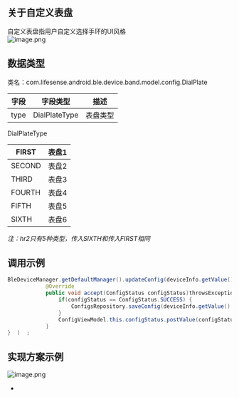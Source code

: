 <a name="oNn1j"></a>
## 关于自定义表盘
自定义表盘指用户自定义选择手环的UI风格<br />![image.png](https://cdn.nlark.com/yuque/0/2021/png/265997/1616739830588-fa6bbac0-b49f-46d6-8c9f-6736b7d879fb.png#crop=0&crop=0&crop=1&crop=1&height=314&id=HhfA8&margin=%5Bobject%20Object%5D&name=image.png&originHeight=314&originWidth=1506&originalType=binary&ratio=1&rotation=0&showTitle=false&size=234072&status=done&style=none&title=&width=1506)
<a name="gXub0"></a>
## 数据类型
类名：com.lifesense.android.ble.device.band.model.config.DialPlate

| 字段 | 字段类型 | 描述 |
| --- | --- | --- |
| type | DialPlateType | 表盘类型 |

DialPlateType

| FIRST | 表盘1 |
| --- | --- |
| SECOND | 表盘2 |
| THIRD | 表盘3 |
| FOURTH | 表盘4 |
| FIFTH | 表盘5 |
| SIXTH | 表盘6 |

_注：hr2只有5种类型，传入SIXTH和传入FIRST相同_

<a name="6m4XS"></a>
## 调用示例
```java
BleDeviceManager.getDefaultManager().updateConfig(deviceInfo.getValue().getMac(), dialPlate, new Consumer<ConfigStatus>() {
            @Override
            public void accept(ConfigStatus configStatus)throwsException{   
                if(configStatus == ConfigStatus.SUCCESS) {
                    ConfigsRepository.saveConfig(deviceInfo.getValue().getMac(),config);
                }
                ConfigViewModel.this.configStatus.postValue(configStatus);
            }
}  )  ;
```
<a name="N9419"></a>
## 实现方案示例
![image.png](https://cdn.nlark.com/yuque/0/2021/png/265997/1616740030654-a5b298e2-de66-488d-9bbd-5b5fd075fb72.png#crop=0&crop=0&crop=1&crop=1&height=508&id=W3a2V&margin=%5Bobject%20Object%5D&name=image.png&originHeight=508&originWidth=861&originalType=binary&ratio=1&rotation=0&showTitle=false&size=134915&status=done&style=none&title=&width=861)

- <br />

